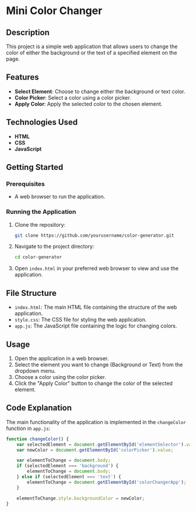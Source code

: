 # Mini Color Changer

## Description
This project is a simple web application that allows users to change the color of either the background or the text of a specified element on the page.

## Features
- **Select Element**: Choose to change either the background or text color.
- **Color Picker**: Select a color using a color picker.
- **Apply Color**: Apply the selected color to the chosen element.

## Technologies Used
- **HTML**
- **CSS**
- **JavaScript**

## Getting Started

### Prerequisites
- A web browser to run the application.

### Running the Application
1. Clone the repository:
    ```sh
    git clone https://github.com/yourusername/color-generator.git
    ```
2. Navigate to the project directory:
    ```sh
    cd color-generator
    ```
3. Open `index.html` in your preferred web browser to view and use the application.

## File Structure
- `index.html`: The main HTML file containing the structure of the web application.
- `style.css`: The CSS file for styling the web application.
- `app.js`: The JavaScript file containing the logic for changing colors.

## Usage
1. Open the application in a web browser.
2. Select the element you want to change (Background or Text) from the dropdown menu.
3. Choose a color using the color picker.
4. Click the "Apply Color" button to change the color of the selected element.

## Code Explanation
The main functionality of the application is implemented in the `changeColor` function in `app.js`:

```javascript
function changeColor() {
    var selectedElement = document.getElementById('elementSelector').value;
    var newColor = document.getElementById('colorPicker').value;

    var elementToChange = document.body; 
    if (selectedElement === 'background') {
        elementToChange = document.body;
    } else if (selectedElement === 'text') {
        elementToChange = document.getElementById('colorChangerApp');
    }

    elementToChange.style.backgroundColor = newColor;
}
